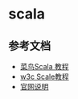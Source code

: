 # scala







## 参考文档



* [菜鸟Scala 教程](https://www.runoob.com/scala/scala-tutorial.html)
* [w3c Scale教程](https://www.w3cschool.cn/scaladevelopmentguide/)
* [官网说明](https://www.scala-lang.org/)

